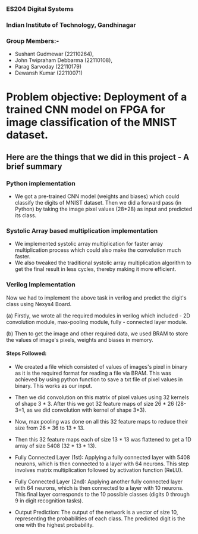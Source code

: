 ### ES204 Digital Systems
### Indian Institute of Technology, Gandhinagar

### Group Members:-
- Sushant Gudmewar (22110264),
- John Twipraham Debbarma (22110108),
- Parag Sarvoday (22110179) 
- Dewansh Kumar (22110071)

	
# Problem objective: Deployment of a trained CNN model on FPGA for image classification of the MNIST dataset.

 ## Here are the things that we did in this project - A brief summary

 ### Python implementation

 - We got a pre-trained CNN model (weights and biases) which could classify the digits of MNIST dataset. Then we did a forward pass (in Python) by taking the image pixel values (28*28) as input and predicted its class.

 ### Systolic Array based multiplication implementation
- We implemented systolic array multiplication for faster array multiplication process which could also make the convolution much faster.
- We also tweaked the traditional systolic array multiplication algorithm to get the final result in less cycles, thereby making it more efficient.


 ### Verilog Implementation
 Now we had to implement the above task in verilog and predict the digit's class using Nexys4 Board.

 (a) Firstly, we wrote all the required modules in verilog which included - 2D convolution module, max-pooling module, fully - connected layer module.
 
 (b) Then to get the image and other required data, we used BRAM to store the values of image's pixels, weights and biases in memory.

 #### Steps Followed:
 
 - We created a file which consisted of values of images's pixel in binary as it is the required format for reading a file via BRAM. This was achieved by using python function to save a txt file of pixel values in binary. This works as our input.
 
 - Then we did convolution on this matrix of pixel values using 32 kernels of shape 3 * 3. After this we got 32 feature maps of size 26 * 26 (28-3+1, as we did convolution with kernel of shape 3*3).
 
 - Now, max pooling was done on all this 32 feature maps to reduce their size from 26 * 36 to 13 * 13.
 
 - Then this 32 feature maps each of size 13 * 13 was flattened to get a 1D array of size 5408 (32 * 13 * 13).

 - Fully Connected Layer (1st): Applying a fully connected layer with 5408 neurons, which is then connected to a layer with 64 neurons. This step involves matrix multiplication followed by activation function (ReLU).
 
 - Fully Connected Layer (2nd): Applying another fully connected layer with 64 neurons, which is then connected to a layer with 10 neurons. This final layer corresponds to the 10 possible classes (digits 0 through 9 in digit recognition tasks).
 
 - Output Prediction: The output of the network is a vector of size 10, representing the probabilities of each class. The predicted digit is the one with the highest probability.
 

 
